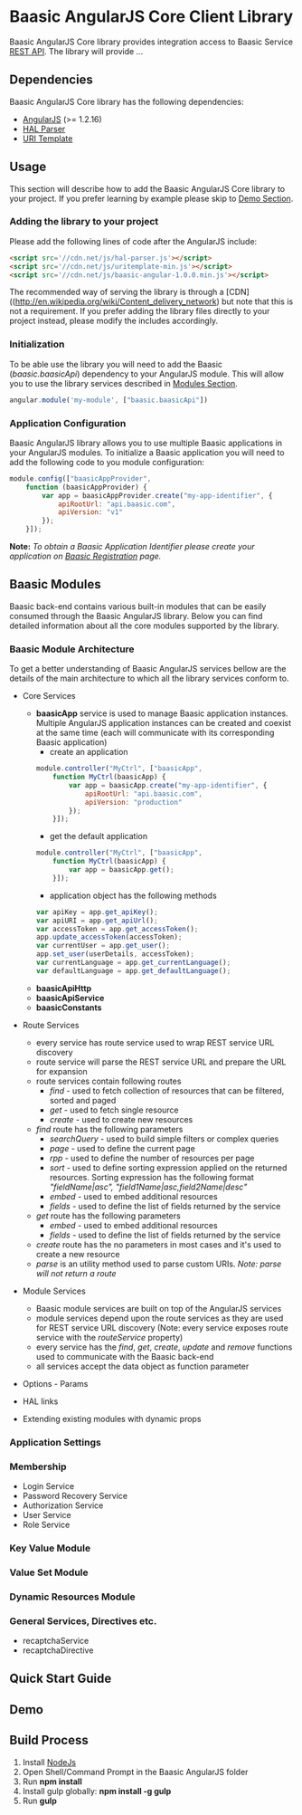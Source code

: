 # Baasic AngularJS Core Client Library

Baasic AngularJS Core library provides integration access to Baasic Service [REST API](https://api.baasic.com). The library will provide ...

## Dependencies

Baasic AngularJS Core library has the following dependencies:

* [AngularJS](http://www.angularjs.org/) (>= 1.2.16)
* [HAL Parser](https://github.com/jasonaden/angular-hal)
* [URI Template](https://github.com/fxa/uritemplate-js)

## Usage

This section will describe how to add the Baasic AngularJS Core library to your project. If you prefer learning by example please skip to [Demo Section](#demo).

### Adding the library to your project

Please add the following lines of code after the AngularJS include:

```html
<script src='//cdn.net/js/hal-parser.js'></script>
<script src='//cdn.net/js/uritemplate-min.js'></script>
<script src='//cdn.net/js/baasic-angular-1.0.0.min.js'></script>
```

The recommended way of serving the library is through a [CDN]((http://en.wikipedia.org/wiki/Content_delivery_network) but note that this is not a requirement. If you prefer adding the library files directly to your project instead, please modify the includes accordingly.

### Initialization

To be able use the library you will need to add the Baasic (_baasic.baasicApi_) dependency to your AngularJS module. This will allow you to use the library services described in [Modules Section](#baasic-modules).

```js
angular.module('my-module', ["baasic.baasicApi"])
```

### Application Configuration

Baasic AngularJS library allows you to use multiple Baasic applications in your AngularJS modules. To initialize a Baasic application you will need to add the following code to you module configuration:

```js
module.config(["baasicAppProvider",
    function (baasicAppProvider) {
        var app = baasicAppProvider.create("my-app-identifier", {
            apiRootUrl: "api.baasic.com",
            apiVersion: "v1"
        });
    }]);
```

**Note:** _To obtain a Baasic Application Identifier please create your application on [Baasic Registration](https://dashboard.baasic.com/register/) page._

## Baasic Modules

Baasic back-end contains various built-in modules that can be easily consumed through the Baasic AngularJS library. Below you can find detailed information about all the core modules supported by the library.

### Baasic Module Architecture

To get a better understanding of Baasic AngularJS services bellow are the details of the main architecture to which all the library services conform to.

* Core Services
    * __baasicApp__ service is used to manage Baasic application instances. Multiple AngularJS application instances can be created and coexist at the same time (each will communicate with its corresponding Baasic application)
        *  create an application
        ```js
        module.controller("MyCtrl", ["baasicApp",
            function MyCtrl(baasicApp) {
                var app = baasicApp.create("my-app-identifier", {
                    apiRootUrl: "api.baasic.com",
                    apiVersion: "production"
                });
            }]);
        ```
        * get the default application
        ```js
        module.controller("MyCtrl", ["baasicApp",
            function MyCtrl(baasicApp) {
                var app = baasicApp.get();
            }]);
        ```
        * application object has the following methods
        ```js
        var apiKey = app.get_apiKey();
        var apiURI = app.get_apiUrl();
        var accessToken = app.get_accessToken();
        app.update_accessToken(accessToken);
        var currentUser = app.get_user();
        app.set_user(userDetails, accessToken);
        var currentLanguage = app.get_currentLanguage();
        var defaultLanguage = app.get_defaultLanguage();
        ```
    * __baasicApiHttp__
    * __baasicApiService__
    * __baasicConstants__


* Route Services
    * every service has route service used to wrap REST service URL discovery
    * route service will parse the REST service URL and prepare the URL for expansion
    * route services contain following routes
        * _find_ - used to fetch collection of resources that can be filtered, sorted and paged
        * _get_ - used to fetch single resource
        * _create_ - used to create new resources
    * _find_ route has the following parameters
        * _searchQuery_ - used to build simple filters or complex queries
        * _page_ - used to define the current page
        * _rpp_ - used to define the number of resources per page
        * _sort_ - used to define sorting expression applied on the returned resources. Sorting expression has the following format _"fieldName|asc", "field1Name|asc,field2Name|desc"_
        * _embed_ - used to embed additional resources
        * _fields_ - used to define the list of fields returned by the service  
    * _get_ route has the following parameters
        * _embed_ - used to embed additional resources
        * _fields_ - used to define the list of fields returned by the service
    * _create_ route has the no parameters in most cases and it's used to create a new resource
    * _parse_ is an utility method used to parse custom URIs. _Note: parse will not return a route_

* Module Services
    * Baasic module services are built on top of the AngularJS services
    * module services depend upon the route services as they are used for REST service URL discovery (Note: every service exposes route service with the _routeService_ property)
    * every service has the _find_, _get_, _create_, _update_ and _remove_ functions used to communicate with the Baasic back-end
    * all services accept the data object as function parameter
* Options - Params
* HAL links
* Extending existing modules with dynamic props

### Application Settings

### Membership

* Login Service
* Password Recovery Service
* Authorization Service
* User Service
* Role Service

### Key Value Module

### Value Set Module

### Dynamic Resources Module

### General Services, Directives etc.

* recaptchaService
* recaptchaDirective

## Quick Start Guide

## Demo

## Build Process

1. Install [NodeJs](http://nodejs.org/download/)
2. Open Shell/Command Prompt in the Baasic AngularJS folder
3. Run __npm install__
4. Install gulp globally: __npm install -g gulp__
5. Run __gulp__
